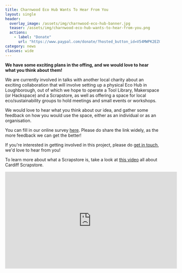 ```yaml
---
title: Charnwood Eco Hub Wants To Hear From You
layout: single
header:
  overlay_image: /assets/img/charnwood-eco-hub-banner.jpg
  teaser: /assets/img/charnwood-eco-hub-wants-to-hear-from-you.png
  actions:
    - label: "Donate"
      url: "https://www.paypal.com/donate/?hosted_button_id=V54MWPK2EZGPY"
category: news
classes: wide
---
```


**We have some exciting plans in the offing, and we would love to hear what you think about them!**

We are currently involved in talks with another local charity about an exciting collaboration that will involve setting up a physical Eco Hub in Loughborough, out of which we hope to operate a Tool Library, Makerspace (or Hackspace) and a Scrapstore, as well as offering a space for local eco/sustainability groups to hold meetings and small events or workshops.

We would love to hear what you think about our idea, and gather some feedback on how you would use the space, either as an individual or as an organisation.

You can fill in our online survey [here](https://docs.google.com/forms/d/e/1FAIpQLSeunNy8gA1OsdnYPz8d7KdB6WS-FWnLnyFCXdhRkUbLU5cR7A/viewform). Please do share the link widely, as the more feedback we can get the better!

If you're interested in getting involved in this project, please do [get in touch](/contact), we'd love to hear from you!

To learn more about what a Scrapstore is, take a look at [this video](https://www.youtube.com/watch?v=btab31yZy2A) all about Cardiff Scrapstore.

<iframe width="560" height="315" src="https://www.youtube.com/embed/btab31yZy2A?si=WRLECXF6HEjqf-Y7" title="YouTube video player" frameborder="0" allow="accelerometer; autoplay; clipboard-write; encrypted-media; gyroscope; picture-in-picture; web-share" referrerpolicy="strict-origin-when-cross-origin" allowfullscreen></iframe>

